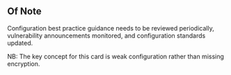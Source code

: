 ## Of Note

Configuration best practice guidance needs to be reviewed periodically, vulnerability announcements monitored, and configuration standards updated.

NB: The key concept for this card is weak configuration rather than missing encryption.
